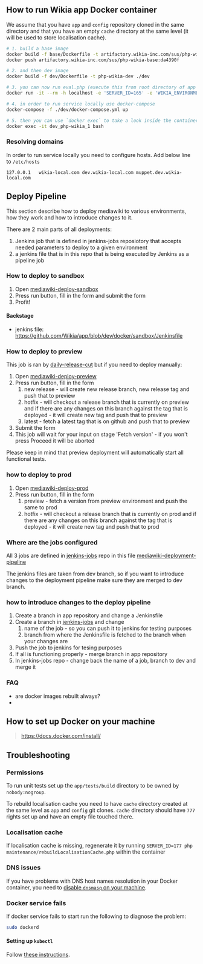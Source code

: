 ## How to run Wikia app Docker container

We assume that you have `app` and `config` repository cloned in the same directory and that you have an empty `cache` directory at the same level (it will be used to store localisation cache).

```sh
# 1. build a base image
docker build -f base/Dockerfile -t artifactory.wikia-inc.com/sus/php-wikia-base:da4390f ./base
docker push artifactory.wikia-inc.com/sus/php-wikia-base:da4390f

# 2. and then dev image
docker build -f dev/Dockerfile -t php-wikia-dev ./dev

# 3. you can now run eval.php (execute this from root directory of app repo clone)
docker run -it --rm -h localhost -e 'SERVER_ID=165' -e 'WIKIA_ENVIRONMENT=dev' -e 'WIKIA_DATACENTER=poz' -v "$PWD":/usr/wikia/slot1/current/src -v "$PWD/../config":/usr/wikia/slot1/current/config -v "$PWD/../cache":/usr/wikia/slot1/current/cache/messages artifactory.wikia-inc.com/sus/php-wikia-dev php maintenance/eval.php

# 4. in order to run service locally use docker-compose
docker-compose -f ./dev/docker-compose.yml up

# 5. then you can use `docker exec` to take a look inside the container
docker exec -it dev_php-wikia_1 bash
```

### Resolving domains

In order to run service locally you need to configure hosts. Add below line to `/etc/hosts`

```
127.0.0.1	wikia-local.com dev.wikia-local.com muppet.dev.wikia-local.com
```

## Deploy Pipeline

This section describe how to deploy mediawiki to various environments, how they work and how to introduce changes to it.

There are 2 main parts of all deployments:
1. Jenkins job that is defined in jenkins-jobs reposiotory that accepts needed parameters to deploy to a given environment
2. a jenkins file that is in this repo that is being executed by Jenkins as a pipeline job

### How to deploy to sandbox

1. Open [mediawiki-deploy-sandbox](http://jenkins.wikia-prod:8080/blue/organizations/jenkins/mediawiki-deploy-sandbox/activity)
2. Press run button, fill in the form and submit the form
3. Profit!

#### Backstage
- jenkins file: https://github.com/Wikia/app/blob/dev/docker/sandbox/Jenkinsfile


### How to deploy to preview

This job is ran by [daily-release-cut](http://jenkins.wikia-prod:8080/blue/organizations/jenkins/daily-release-cut/activity) but if you need to deploy manually:

1. Open [mediawiki-deploy-preview](http://jenkins.wikia-prod:8080/blue/organizations/jenkins/mediawiki-deploy-preview/activity)
2. Press run button, fill in the form
	1. new release - will create new release branch, new release tag and push that to preview
	2. hotfix - will checkout a release branch that is currently on preview and if there are any changes on this branch against the tag that is deployed - it will create new tag and push that to preview
	3. latest - fetch a latest tag that is on github and push that to preview
3. Submit the form
4. This job will wait for your input on stage 'Fetch version' - if you won't press Proceed it will be aborted

Please keep in mind that preview deployment will automatically start all functional tests.

### how to deploy to prod
1. Open [mediawiki-deploy-prod](http://jenkins.wikia-prod:8080/blue/organizations/jenkins/mediawiki-deploy-prod/activity)
2. Press run button, fill in the form
	1. preview - fetch a version from preview environment and push the same to prod
	2. hotfix - will checkout a release branch that is currently on prod and if there are any changes on this branch against the tag that is deployed - it will create new tag and push that to prod

### Where are the jobs configured
All 3 jobs are defined in [jenkins-jobs](https://github.com/Wikia/jenkins-jobs) repo in this file [mediawiki-deployment-pipeline](https://github.com/Wikia/jenkins-jobs/blob/master/jobs/mediawiki/mediawiki-deployment-pipeline.yaml)

The jenkins files are taken from dev branch, so if you want to introduce changes to the deployment pipeline make sure they are merged to dev branch.

### how to introduce changes to the deploy pipeline

1. Create a branch in app repository and change a Jenkinsfile
2. Create a branch in [jenkins-jobs](https://github.com/Wikia/jenkins-jobs) and change
	1. name of the job - so you can push it to jenkins for testing purposes
	2. branch from where the Jenkinsfile is fetched to the branch when your changes are
3. Push the job to jenkins for tesing purposes
4. If all is functioning properly - merge branch in app repository
5. In jenkins-jobs repo - change back the name of a job, branch to dev and merge it

### FAQ
- are docker images rebuilt always?
-


## How to set up Docker on your machine

> https://docs.docker.com/install/

## Troubleshooting

### Permissions

To run unit tests set up the `app/tests/build` directory to be owned by `nobody:nogroup`.

To rebuild localisation cache you need to have `cache` directory created at the same level as `app` and `config` git clones.
`cache` directory should have `777` rights set up and have an empty file touched there.

### Localisation cache

If localisation cache is missing, regenerate it by running `SERVER_ID=177 php maintenance/rebuildLocalisationCache.php` within the container

### DNS issues

If you have problems with DNS host names resolution in your Docker container, you need to [disable `dnsmasq` on your machine](https://askubuntu.com/questions/320921/having-dns-issues-when-connected-to-a-vpn-in-ubuntu-13-04).

### Docker service fails

If docker service fails to start run the following to diagnose the problem:

```sh
sudo dockerd
```

#### Setting up `kubectl`

Follow [these instructions](https://wikia-inc.atlassian.net/wiki/spaces/OPS/pages/401440847/Kubernetes+access+for+Engineers).
